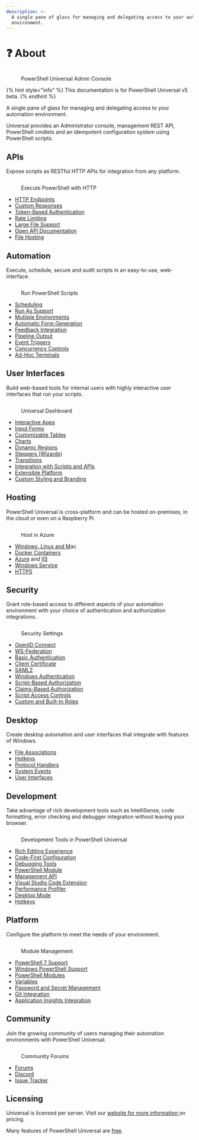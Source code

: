 ```yaml
---
description: >-
  A single pane of glass for managing and delegating access to your automation
  environment.
---
```


# ❓ About

<figure><img src=".gitbook/assets/image (354).png" alt=""><figcaption><p>PowerShell Universal Admin Console</p></figcaption></figure>



{% hint style="info" %}
This documentation is for PowerShell Universal v5 beta.&#x20;
{% endhint %}

A single pane of glass for managing and delegating access to your automation environment.

Universal provides an Administrator console, management REST API, PowerShell cmdlets and an idempotent configuration system using PowerShell scripts.

## **APIs**

Expose scripts as RESTful HTTP APIs for integration from any platform.

<figure><img src=".gitbook/assets/image (332).png" alt=""><figcaption><p>Execute PowerShell with HTTP</p></figcaption></figure>

* [HTTP Endpoints](https://docs.powershelluniversal.com/api/endpoints)
* [Custom Responses](https://docs.powershelluniversal.com/api/endpoints#returning-custom-responses)
* [Token-Based Authentication](https://docs.powershelluniversal.com/config/security/app-tokens)
* [Rate Limiting](https://docs.powershelluniversal.com/api/rate-limiting)
* [Large File Support](https://docs.powershelluniversal.com/api/endpoints#processing-files)
* [Open API Documentation](https://docs.powershelluniversal.com/api/endpoints#documenting-apis)
* [File Hosting](https://docs.powershelluniversal.com/platform/published-folders)

## **Automation**

Execute, schedule, secure and audit scripts in an easy-to-use, web-interface.

<figure><img src=".gitbook/assets/image (345).png" alt=""><figcaption><p>Run PowerShell Scripts</p></figcaption></figure>

* [Scheduling](https://docs.powershelluniversal.com/automation/schedules)
* [Run As Support](https://docs.powershelluniversal.com/automation/scripts#running-a-script-as-another-user)
* [Mutliple Environments](https://docs.powershelluniversal.com/config/environments)
* [Automatic Form Generation](https://docs.powershelluniversal.com/automation/scripts#running-a-script-with-parameters)
* [Feedback Integration](https://docs.powershelluniversal.com/automation/jobs#feedback)
* [Pipeline Output](https://docs.powershelluniversal.com/automation/jobs#view-job-pipeline-output)
* [Event Triggers](https://docs.powershelluniversal.com/automation/triggers)
* [Concurrency Controls](https://docs.powershelluniversal.com/automation/scripts#concurrent-jobs)
* [Ad-Hoc Terminals](https://docs.powershelluniversal.com/automation/terminals)

## **User Interfaces**

Build web-based tools for internal users with highly interactive user interfaces that run your scripts.

<figure><img src=".gitbook/assets/image (331).png" alt=""><figcaption><p>Universal Dashboard</p></figcaption></figure>

* [Interactive Apps](apps/building-dashboards.md)
* [Input Forms](https://docs.powershelluniversal.com/userinterfaces/dashboards/components/inputs/form)
* [Customizable Tables](https://docs.powershelluniversal.com/userinterfaces/dashboards/components/data-display/table)
* [Charts](https://docs.powershelluniversal.com/userinterfaces/dashboards/components/data-visualization/charts)
* [Dynamic Regions](https://docs.powershelluniversal.com/userinterfaces/dashboards/components/dynamic-regions)
* [Steppers (Wizards)](https://docs.powershelluniversal.com/userinterfaces/dashboards/components/navigation/stepper)
* [Transitions](https://docs.powershelluniversal.com/userinterfaces/dashboards/components/utilities/transitions)
* [Integration with Scripts and APIs](https://docs.powershelluniversal.com/userinterfaces/pages/form)
* [Extensible Platform](https://docs.powershelluniversal.com/userinterfaces/dashboards/components/building-custom-components)
* [Custom Styling and Branding](https://docs.powershelluniversal.com/userinterfaces/dashboards/themes)

## Hosting

PowerShell Universal is cross-platform and can be hosted on-premises, in the cloud or even on a Raspberry Pi.

<figure><img src=".gitbook/assets/image (358).png" alt=""><figcaption><p>Host in Azure</p></figcaption></figure>

* [Windows, Linux and M](https://docs.powershelluniversal.com/get-started)ac
* [Docker Containers](https://docs.powershelluniversal.com/getting-started/docker)
* [Azure](https://docs.powershelluniversal.com/config/hosting/azure) and [IIS](https://docs.powershelluniversal.com/config/hosting/hosting-iis)
* [Windows Service](https://docs.powershelluniversal.com/getting-started#msi-install-windows)
* [HTTPS](https://docs.powershelluniversal.com/config/hosting#configuring-https)

## Security

Grant role-based access to different aspects of your automation environment with your choice of authentication and authorization integrations.

<figure><img src=".gitbook/assets/image (317).png" alt=""><figcaption><p>Security Settings</p></figcaption></figure>

* [OpenID Connect](https://docs.powershelluniversal.com/config/security/openid-connect)
* [WS-Federation](https://docs.powershelluniversal.com/config/security/ws-federation)
* [Basic Authentication](https://docs.powershelluniversal.com/config/security#forms-authentication)
* [Client Certificate](https://docs.powershelluniversal.com/config/security/client-certificate)
* [SAML2](https://docs.powershelluniversal.com/config/security/saml2)
* [Windows Authentication](https://docs.powershelluniversal.com/config/security#windows-authentication)
* [Script-Based Authorization](https://docs.powershelluniversal.com/config/security#policy-assignment)
* [Claims-Based Authorization](https://docs.powershelluniversal.com/config/security#role-to-claim-mapping)
* [Script Access Controls](https://docs.powershelluniversal.com/config/security/access-controls)
* [Custom and Built-In Roles](https://docs.powershelluniversal.com/config/security#built-in-roles)

## **Desktop**

Create desktop automation and user interfaces that integrate with features of Windows.

* [File Associations](https://docs.powershelluniversal.com/v/v3/desktop/file-associations)
* [Hotkeys](https://docs.powershelluniversal.com/v/v3/desktop/hotkeys)
* [Protocol Handlers](https://docs.powershelluniversal.com/v/v3/desktop/protocol-handlers)
* [System Events](https://docs.powershelluniversal.com/v/v3/desktop/system-events)
* [User Interfaces](https://docs.powershelluniversal.com/v/v3/desktop/pages)

## Development

Take advantage of rich development tools such as IntelliSense, code formatting, error checking and debugger integration without leaving your browser.

<figure><img src=".gitbook/assets/image (189).png" alt=""><figcaption><p>Development Tools in PowerShell Universal</p></figcaption></figure>

* [Rich Editing Experience](https://docs.powershelluniversal.com/platform/editor)
* [Code-First Configuration](https://docs.powershelluniversal.com/config/repository)
* [Debugging Tools](https://docs.powershelluniversal.com/debugging/debugging-scripts#integrated-debugger)
* [PowerShell Module](https://www.powershellgallery.com/packages/Universal)
* [Management API](https://docs.powershelluniversal.com/config/management-api)
* [Visual Studio Code Extension](https://docs.powershelluniversal.com/visual-studio-code-extension)
* [Performance Profiler](https://docs.powershelluniversal.com/debugging/profiling)
* [Desktop Mode](https://docs.powershelluniversal.com/platform/desktop-mode)
* [Hotkeys](https://docs.powershelluniversal.com/platform/desktop-mode/hotkeys)

## Platform

Configure the platform to meet the needs of your environment.

<figure><img src=".gitbook/assets/image (137).png" alt=""><figcaption><p>Module Management</p></figcaption></figure>

* [PowerShell 7 Support](https://docs.powershelluniversal.com/config/environments)
* [Windows PowerShell Support](https://docs.powershelluniversal.com/config/environments)
* [PowerShell Modules](https://docs.powershelluniversal.com/platform/modules)
* [Variables](https://docs.powershelluniversal.com/platform/variables)
* [Password and Secret Management](https://docs.powershelluniversal.com/platform/variables#vaults)
* [Git Integration](https://docs.powershelluniversal.com/config/git)
* [Application Insights Integration](https://docs.powershelluniversal.com/platform/monitoring)

## Community

Join the growing community of users managing their automation environments with PowerShell Universal.

<figure><img src=".gitbook/assets/image (308).png" alt=""><figcaption><p>Community Forums</p></figcaption></figure>

* [Forums](https://forums.ironmansoftware.com/)
* [Discord](https://discord.gg/tQMEYwbGVn)
* [Issue Tracker](https://github.com/ironmansoftware/issues)

## Licensing

Universal is licensed per server. Visit our [website for more information ](https://ironmansoftware.com/powershell-universal/)on pricing.

Many features of PowerShell Universal are [free](licensing.md#licensed-features).
